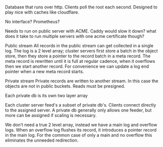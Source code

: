 Database that runs over http. Clients poll the root each second. Designed to play nice with caches like cloudflare.

No interface? Prometheus?

Needs to run on public server with ACME. Caddy would slow it down? what does it take to run multiple servers with one acme certificate though?

Public stream
All records in the public stream can get collected in a single log. The log is a 2 level array; cluster servers first store a batch in the object store, then they store a pointer to the record batch in a meta record. The meta record is rewritten until it is full at regular cadence, when it overflows then we start another record. For convenience we can update a log end pointer when a new meta record starts.

Private stream
Private records are written to another stream. In this case the objects are not in public buckets. Reads must be presigned. 

Each private db is its own two layer array

Each cluster server feed's a subset of private db's. Clients connect directly to the assigned server. A private db generally only allows one feeder, but more can be assigned if scaling is necessary.

We don't need a true 2 level array, instead we have a main log and overflow logs. When an overflow log flushes its record, it introduces a pointer record in the main log. For the common case of only a main and no overflow this eliminates the unneeded redirection.






